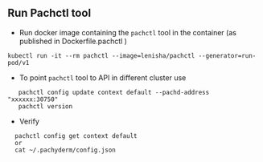 ## Run Pachctl tool

- Run docker image containing the `pachctl` tool in the container (as published in Dockerfile.pachctl )

```
kubectl run -it --rm pachctl --image=lenisha/pachctl --generator=run-pod/v1
```


- To point `pachctl` tool to API in different cluster use

```
   pachctl config update context default --pachd-address "xxxxxx:30750"
   pachctl version
```

- Verify

```
  pachctl config get context default
  or
  cat ~/.pachyderm/config.json
```


